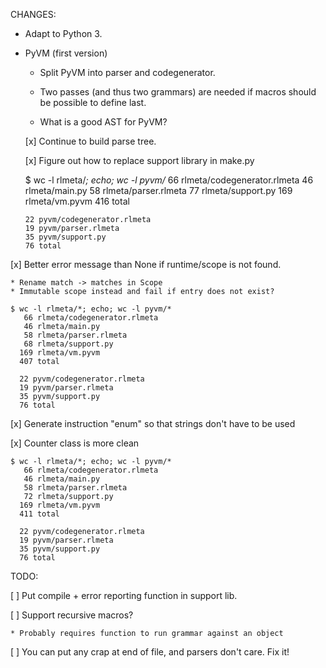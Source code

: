CHANGES:

* Adapt to Python 3.

* PyVM (first version)

    *   Split PyVM into parser and codegenerator.

    *   Two passes (and thus two grammars) are needed if macros should be
        possible to define last.

    *   What is a good AST for PyVM?

    [x] Continue to build parse tree.

    [x] Figure out how to replace support library in make.py

    $ wc -l rlmeta/*; echo; wc -l pyvm/*
       66 rlmeta/codegenerator.rlmeta
       46 rlmeta/main.py
       58 rlmeta/parser.rlmeta
       77 rlmeta/support.py
      169 rlmeta/vm.pyvm
      416 total

      22 pyvm/codegenerator.rlmeta
      19 pyvm/parser.rlmeta
      35 pyvm/support.py
      76 total

[x] Better error message than None if runtime/scope is not found.

    * Rename match -> matches in Scope
    * Immutable scope instead and fail if entry does not exist?

    $ wc -l rlmeta/*; echo; wc -l pyvm/*
       66 rlmeta/codegenerator.rlmeta
       46 rlmeta/main.py
       58 rlmeta/parser.rlmeta
       68 rlmeta/support.py
      169 rlmeta/vm.pyvm
      407 total

      22 pyvm/codegenerator.rlmeta
      19 pyvm/parser.rlmeta
      35 pyvm/support.py
      76 total

[x] Generate instruction "enum" so that strings don't have to be used

[x] Counter class is more clean

    $ wc -l rlmeta/*; echo; wc -l pyvm/*
       66 rlmeta/codegenerator.rlmeta
       46 rlmeta/main.py
       58 rlmeta/parser.rlmeta
       72 rlmeta/support.py
      169 rlmeta/vm.pyvm
      411 total

      22 pyvm/codegenerator.rlmeta
      19 pyvm/parser.rlmeta
      35 pyvm/support.py
      76 total

TODO:

[ ] Put compile + error reporting function in support lib.

[ ] Support recursive macros?

    * Probably requires function to run grammar against an object

[ ] You can put any crap at end of file, and parsers don't care. Fix it!
